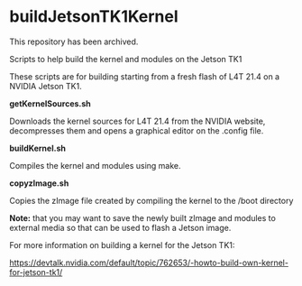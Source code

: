 # buildJetsonTK1Kernel
This repository has been archived.

Scripts to help build the kernel and modules on the Jetson TK1

These scripts are for building starting from a fresh flash of L4T 21.4 on a NVIDIA Jetson TK1. 

<strong>getKernelSources.sh</strong>

Downloads the kernel sources for L4T 21.4 from the NVIDIA website, decompresses them and opens a graphical editor on the .config file. 

<strong>buildKernel.sh</strong>

Compiles the kernel and modules using make.

<strong>copyzImage.sh</strong>

Copies the zImage file created by compiling the kernel to the /boot directory


<strong>Note:</strong> that you may want to save the newly built zImage and modules to external media so that can be used to flash a Jetson image.

For more information on building a kernel for the Jetson TK1:

https://devtalk.nvidia.com/default/topic/762653/-howto-build-own-kernel-for-jetson-tk1/
